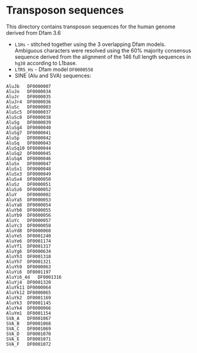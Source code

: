 # Transposon sequences
This directory contains transposon sequences for the human genome derived from Dfam 3.6


* `L1Hs` - stitched together using the 3 overlapping Dfam models. Ambiguous characters were resolved using the 60% majority consensus sequence derived from the alignment of the 146 full length sequences in `hg38` according to L1base.
* `LTR5_Hs` - Dfam model `DF0000558`
* SINE (Alu and SVA) sequences:
```
AluJb	DF0000007
AluJo	DF0000034
AluJr	DF0000035
AluJr4	DF0000036
AluSc	DF0000003
AluSc5	DF0000037
AluSc8	DF0000038
AluSg	DF0000039
AluSg4	DF0000040
AluSg7	DF0000041
AluSp	DF0000042
AluSq	DF0000043
AluSq10	DF0000044
AluSq2	DF0000045
AluSq4	DF0000046
AluSx	DF0000047
AluSx1	DF0000048
AluSx3	DF0000049
AluSx4	DF0000050
AluSz	DF0000051
AluSz6	DF0000052
AluY	DF0000002
AluYa5	DF0000053
AluYa8	DF0000054
AluYb8	DF0000055
AluYb9	DF0000056
AluYc	DF0000057
AluYc3	DF0000058
AluYd8	DF0000060
AluYe5	DF0001240
AluYe6	DF0001174
AluYf1	DF0001317
AluYg6	DF0000634
AluYh3	DF0001318
AluYh7	DF0001321
AluYh9	DF0000063
AluYi6	DF0001197
AluYi6_4d	DF0001316
AluYj4	DF0001320
AluYk11	DF0000064
AluYk12	DF0000065
AluYk2	DF0001169
AluYk3	DF0001145
AluYk4	DF0000066
AluYm1	DF0001154
SVA_A	DF0001067
SVA_B	DF0001068
SVA_C	DF0001069
SVA_D	DF0001070
SVA_E	DF0001071
SVA_F	DF0001072
```